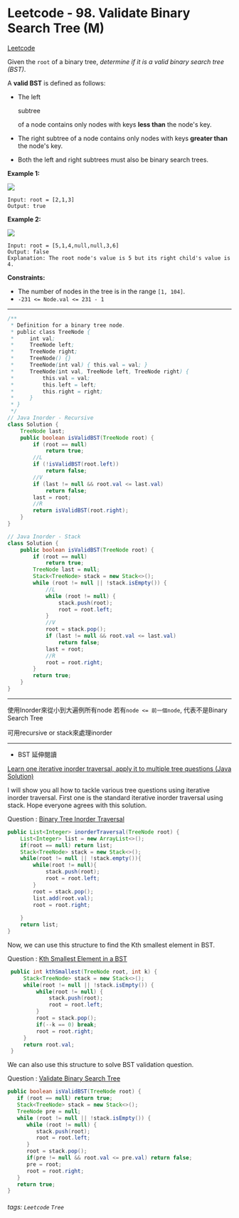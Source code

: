 # Leetcode - 98. Validate Binary Search Tree (M)

[Leetcode](https://leetcode.com/problems/validate-binary-search-tree/description/)

Given the `root` of a binary tree, _determine if it is a valid binary search tree (BST)_.

A **valid BST** is defined as follows:

-   The left 
    
    subtree
    
     of a node contains only nodes with keys **less than** the node's key.
-   The right subtree of a node contains only nodes with keys **greater than** the node's key.
-   Both the left and right subtrees must also be binary search trees.

**Example 1:**

![](https://assets.leetcode.com/uploads/2020/12/01/tree1.jpg)
```
Input: root = [2,1,3]
Output: true
```
**Example 2:**

![](https://assets.leetcode.com/uploads/2020/12/01/tree2.jpg)
```
Input: root = [5,1,4,null,null,3,6]
Output: false
Explanation: The root node's value is 5 but its right child's value is 4.
```
**Constraints:**

-   The number of nodes in the tree is in the range `[1, 104]`.
-   `-231 <= Node.val <= 231 - 1`

---
```java
/**
 * Definition for a binary tree node.
 * public class TreeNode {
 *     int val;
 *     TreeNode left;
 *     TreeNode right;
 *     TreeNode() {}
 *     TreeNode(int val) { this.val = val; }
 *     TreeNode(int val, TreeNode left, TreeNode right) {
 *         this.val = val;
 *         this.left = left;
 *         this.right = right;
 *     }
 * }
 */
// Java Inorder - Recursive
class Solution {
    TreeNode last;
    public boolean isValidBST(TreeNode root) {
        if (root == null)
            return true;
        //L
        if (!isValidBST(root.left))
            return false;
        //V
        if (last != null && root.val <= last.val)
            return false;
        last = root; 
        //R
        return isValidBST(root.right);
    }
}
```

```java
// Java Inorder - Stack
class Solution {
    public boolean isValidBST(TreeNode root) {
        if (root == null)
            return true;
        TreeNode last = null;
        Stack<TreeNode> stack = new Stack<>();
        while (root != null || !stack.isEmpty()) {
            //L
            while (root != null) {
                stack.push(root);
                root = root.left;
            }
            //V
            root = stack.pop();
            if (last != null && root.val <= last.val)
                return false;
            last = root;
            //R
            root = root.right;
        }
        return true;
    }
}
```

---

使用Inorder來從小到大遍例所有node
若有`node <= 前一個node`, 代表不是Binary Search Tree

可用recursive or stack來處理inorder

---
* BST 延伸閱讀

[Learn one iterative inorder traversal, apply it to multiple tree questions (Java Solution)](https://leetcode.com/problems/validate-binary-search-tree/solutions/32112/learn-one-iterative-inorder-traversal-apply-it-to-multiple-tree-questions-java-solution)

I will show you all how to tackle various tree questions using iterative inorder traversal. First one is the standard iterative inorder traversal using stack. Hope everyone agrees with this solution.

Question : [Binary Tree Inorder Traversal](https://leetcode.com/problems/binary-tree-inorder-traversal/)

```java
public List<Integer> inorderTraversal(TreeNode root) {
    List<Integer> list = new ArrayList<>();
    if(root == null) return list;
    Stack<TreeNode> stack = new Stack<>();
    while(root != null || !stack.empty()){
        while(root != null){
            stack.push(root);
            root = root.left;
        }
        root = stack.pop();
        list.add(root.val);
        root = root.right;
        
    }
    return list;
}
```

Now, we can use this structure to find the Kth smallest element in BST.

Question : [Kth Smallest Element in a BST](https://leetcode.com/problems/kth-smallest-element-in-a-bst/)

```java
 public int kthSmallest(TreeNode root, int k) {
     Stack<TreeNode> stack = new Stack<>();
     while(root != null || !stack.isEmpty()) {
         while(root != null) {
             stack.push(root);    
             root = root.left;   
         } 
         root = stack.pop();
         if(--k == 0) break;
         root = root.right;
     }
     return root.val;
 }
```

We can also use this structure to solve BST validation question.

Question : [Validate Binary Search Tree](https://leetcode.com/problems/validate-binary-search-tree/)

```java
public boolean isValidBST(TreeNode root) {
   if (root == null) return true;
   Stack<TreeNode> stack = new Stack<>();
   TreeNode pre = null;
   while (root != null || !stack.isEmpty()) {
      while (root != null) {
         stack.push(root);
         root = root.left;
      }
      root = stack.pop();
      if(pre != null && root.val <= pre.val) return false;
      pre = root;
      root = root.right;
   }
   return true;
}
```



###### tags: `Leetcode` `Tree`